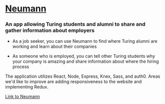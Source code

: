 # [Neumann](https://neumann.herokuapp.com)

### An app allowing Turing students and alumni to share and gather information about employers 

* As a job seeker, you can use Neumann to find where Turing alumni are working and learn about their companies

* As someone who is employed, you can tell other Turing students why your company is amazing and share information about where the hiring process

The application utilizes React, Node, Express, Knex, Sass, and auth0.  Areas we'd like to improve are adding responsiveness to the website and implementing Redux.

[Link to Neumann](https://neumann.herokuapp.com/)


